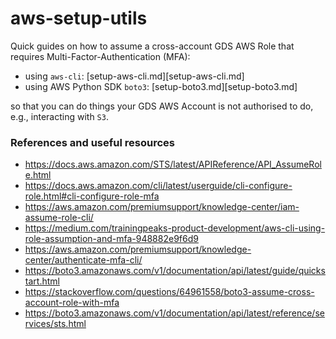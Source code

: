# aws-setup-utils

Quick guides on how to assume a cross-account GDS AWS Role that requires Multi-Factor-Authentication (MFA):
- using `aws-cli`: [setup-aws-cli.md][setup-aws-cli.md]
- using AWS Python SDK `boto3`: [setup-boto3.md][setup-boto3.md]

so that you can do things your GDS AWS Account is not authorised to do, e.g., interacting with `S3`.


### References and useful resources

- https://docs.aws.amazon.com/STS/latest/APIReference/API_AssumeRole.html
- https://docs.aws.amazon.com/cli/latest/userguide/cli-configure-role.html#cli-configure-role-mfa
- https://aws.amazon.com/premiumsupport/knowledge-center/iam-assume-role-cli/
- https://medium.com/trainingpeaks-product-development/aws-cli-using-role-assumption-and-mfa-948882e9f6d9
- https://aws.amazon.com/premiumsupport/knowledge-center/authenticate-mfa-cli/
- https://boto3.amazonaws.com/v1/documentation/api/latest/guide/quickstart.html
- https://stackoverflow.com/questions/64961558/boto3-assume-cross-account-role-with-mfa 
- https://boto3.amazonaws.com/v1/documentation/api/latest/reference/services/sts.html 
